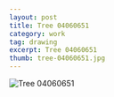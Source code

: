 ```yaml
---
layout: post
title: Tree 04060651
category: work
tag: drawing
excerpt: Tree 04060651
thumb: tree-04060651.jpg
---
```


<div class="txt">
  <p><img src="{{ site.file }}/work/tree-04060651.jpg" alt="Tree 04060651"></p>
</div>
